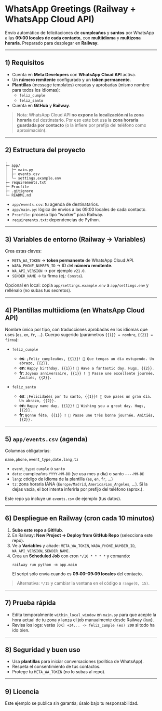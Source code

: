 # WhatsApp Greetings (Railway + WhatsApp Cloud API)

Envío automático de felicitaciones de **cumpleaños** y **santos** por WhatsApp a las **09:00 locales de cada contacto**, con **multiidioma** y **multizona horaria**. Preparado para desplegar en **Railway**.

---

## 1) Requisitos

- Cuenta en **Meta Developers** con **WhatsApp Cloud API** activa.
- Un **número remitente** configurado y un **token permanente**.
- **Plantillas** (message templates) creadas y aprobadas (mismo nombre para todos los idiomas):
  - `feliz_cumple`
  - `feliz_santo`
- Cuenta en **GitHub** y **Railway**.

> Nota: WhatsApp Cloud API **no expone la localización ni la zona horaria** del destinatario. Por eso este bot usa la **zona horaria guardada por contacto** (o la infiere por prefijo del teléfono como aproximación).

---

## 2) Estructura del proyecto

```
.
├─ app/
│  ├─ main.py
│  ├─ events.csv
│  └─ settings.example.env
├─ requirements.txt
├─ Procfile
├─ .gitignore
└─ README.md
```

- `app/events.csv`: tu agenda de destinatarios.
- `app/main.py`: lógica de envíos a las 09:00 locales de cada contacto.
- `Procfile`: proceso tipo “worker” para Railway.
- `requirements.txt`: dependencias de Python.

---

## 3) Variables de entorno (Railway → Variables)

Crea estas claves:

- `META_WA_TOKEN` → **token permanente** de WhatsApp Cloud API.
- `WABA_PHONE_NUMBER_ID` → ID del **número remitente**.
- `WA_API_VERSION` → por ejemplo `v21.0`.
- `SENDER_NAME` → tu firma (ej.: `Consta`).

Opcional en local: copia `app/settings.example.env` a `app/settings.env` y rellénalo (no subas tus secretos).

---

## 4) Plantillas multiidioma (en WhatsApp Cloud API)

Nombre único por tipo, con traducciones aprobadas en los idiomas que uses (`es`, `en`, `fr`, ...). Cuerpo sugerido (parámetros `{{1}} = nombre`, `{{2}} = firma`):

- `feliz_cumple`
  - **es**: `¡Feliz cumpleaños, {{1}}! 🎉 Que tengas un día estupendo. Un abrazo, {{2}}.`
  - **en**: `Happy birthday, {{1}}! 🎉 Have a fantastic day. Hugs, {{2}}.`
  - **fr**: `Joyeux anniversaire, {{1}} ! 🎉 Passe une excellente journée. Amitiés, {{2}}.`

- `feliz_santo`
  - **es**: `¡Felicidades por tu santo, {{1}}! 🙌 Que pases un gran día. Un abrazo, {{2}}.`
  - **en**: `Happy name day, {{1}}! 🙌 Wishing you a great day. Hugs, {{2}}.`
  - **fr**: `Bonne fête, {{1}} ! 🙌 Passe une très bonne journée. Amitiés, {{2}}.`

---

## 5) `app/events.csv` (agenda)

Columnas obligatorias:

```
name,phone,event_type,date,lang,tz
```

- `event_type`: `cumple` o `santo`
- `date`: cumpleaños `YYYY-MM-DD` (se usa mes y día) o santo `----MM-DD`
- `lang`: código de idioma de la plantilla (`es`, `en`, `fr`, ...)
- `tz`: zona horaria IANA (`Europe/Madrid`, `America/Los_Angeles`, ...). Si la dejas vacía, el bot intenta inferirla por prefijo del teléfono (aprox.).

Este repo ya incluye un `events.csv` de ejemplo (tus datos).

---

## 6) Despliegue en Railway (cron cada 10 minutos)

1. **Sube este repo a GitHub**.
2. En Railway: **New Project → Deploy from GitHub Repo** (selecciona este repo).
3. Ve a **Variables** y añade: `META_WA_TOKEN`, `WABA_PHONE_NUMBER_ID`, `WA_API_VERSION`, `SENDER_NAME`.
4. Crea un **Scheduled Job** con cron `*/10 * * * *` y comando:
   ```
   railway run python -m app.main
   ```
   El script sólo envía cuando es **09:00–09:09 locales** del contacto.

> Alternativa: `*/15` y cambiar la ventana en el código a `range(0, 15)`.

---

## 7) Prueba rápida

- Edita temporalmente `within_local_window` en `main.py` para que acepte la hora actual de tu zona y lanza el job manualmente desde Railway (`Run`).
- Revisa los logs: verás `[OK] +34... -> feliz_cumple (es) 200` si todo ha ido bien.

---

## 8) Seguridad y buen uso

- Usa **plantillas** para iniciar conversaciones (política de WhatsApp).
- Respeta el consentimiento de tus contactos.
- Protege tu `META_WA_TOKEN` (no lo subas al repo).

---

## 9) Licencia

Este ejemplo se publica sin garantía; úsalo bajo tu responsabilidad.
